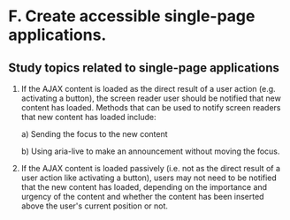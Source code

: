 # F. Create accessible single-page applications.
## Study topics related to single-page applications
1.  If the AJAX content is loaded as the direct result of a user action (e.g. activating a button), the screen reader user should be notified that new content has loaded. Methods that can be used to notify screen readers that new content has loaded include:

    a) Sending the focus to the new content

    b) Using aria-live to make an announcement without moving the focus.

2.  If the AJAX content is loaded passively (i.e. not as the direct result of a user action like activating a button), users may not need to be notified that the new content has loaded, depending on the importance and urgency of the content and whether the content has been inserted above the user's current position or not.
